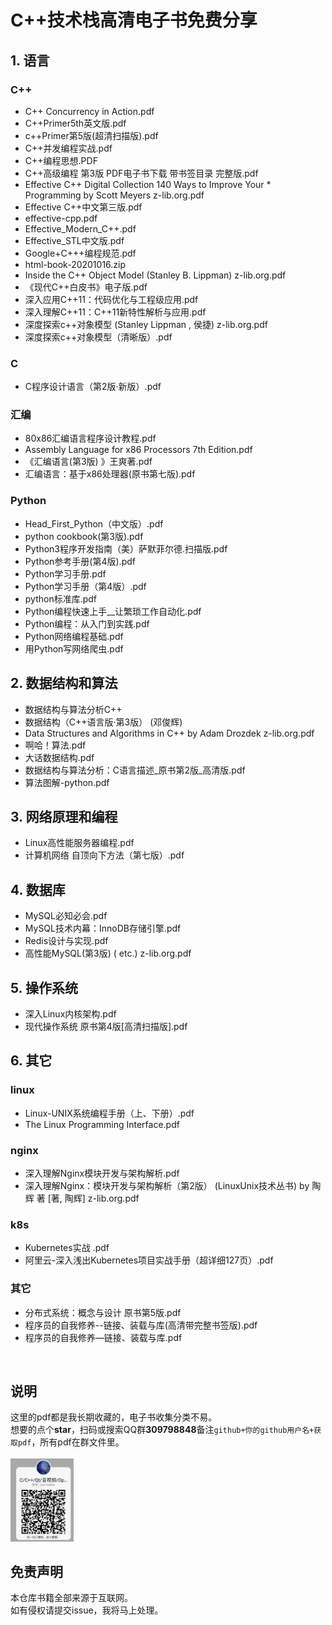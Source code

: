 # C++技术栈高清电子书免费分享

## 1. 语言
### C++
* C++ Concurrency in Action.pdf
* C++Primer5th英文版.pdf
* c++Primer第5版(超清扫描版).pdf
* C++并发编程实战.pdf
* C++编程思想.PDF
* C++高级编程 第3版 PDF电子书下载 带书签目录 完整版.pdf
* Effective C++ Digital Collection 140 Ways to Improve Your * Programming by Scott Meyers z-lib.org.pdf
* Effective C++中文第三版.pdf
* effective-cpp.pdf
* Effective_Modern_C++.pdf
* Effective_STL中文版.pdf
* Google+C+++编程规范.pdf
* html-book-20201016.zip
* Inside the C++ Object Model (Stanley B. Lippman) z-lib.org.pdf
* 《现代C++白皮书》电子版.pdf
* 深入应用C++11：代码优化与工程级应用.pdf
* 深入理解C++11：C++11新特性解析与应用.pdf
* 深度探索c++对象模型 (Stanley Lippman , 侯捷) z-lib.org.pdf
* 深度探索c++对象模型（清晰版）.pdf
### C
* C程序设计语言（第2版·新版）.pdf
### 汇编
* 80x86汇编语言程序设计教程.pdf
* Assembly Language for x86 Processors 7th Edition.pdf
* 《汇编语言(第3版) 》王爽著.pdf
* 汇编语言：基于x86处理器(原书第七版).pdf 
### Python
* Head_First_Python（中文版）.pdf
* python cookbook(第3版).pdf
* Python3程序开发指南（美）萨默菲尔德.扫描版.pdf
* Python参考手册(第4版).pdf
* Python学习手册.pdf
* Python学习手册（第4版）.pdf
* python标准库.pdf
* Python编程快速上手__让繁琐工作自动化.pdf
* Python编程：从入门到实践.pdf
* Python网络编程基础.pdf
* 用Python写网络爬虫.pdf 

## 2. 数据结构和算法
* 数据结构与算法分析C++
* 数据结构（C++语言版·第3版） (邓俊辉)
* Data Structures and Algorithms in C++ by Adam Drozdek z-lib.org.pdf
* 啊哈！算法.pdf
* 大话数据结构.pdf
* 数据结构与算法分析：C语言描述_原书第2版_高清版.pdf
* 算法图解-python.pdf

## 3. 网络原理和编程
* Linux高性能服务器编程.pdf
* 计算机网络  自顶向下方法（第七版）.pdf


## 4. 数据库
* MySQL必知必会.pdf
* MySQL技术内幕：InnoDB存储引擎.pdf
* Redis设计与实现.pdf
* 高性能MySQL(第3版) ( etc.) z-lib.org.pdf

## 5. 操作系统
* 深入Linux内核架构.pdf
* 现代操作系统  原书第4版[高清扫描版].pdf

## 6. 其它
### linux
  * Linux-UNIX系统编程手册（上、下册）.pdf
  * The Linux Programming Interface.pdf
### nginx
   * 深入理解Nginx模块开发与架构解析.pdf
   * 深入理解Nginx：模块开发与架构解析（第2版） (LinuxUnix技术丛书) by 陶辉 著 [著, 陶辉] z-lib.org.pdf 

### k8s
* Kubernetes实战 .pdf
* 阿里云-深入浅出Kubernetes项目实战手册（超详细127页）.pdf

### 其它
* 分布式系统：概念与设计 原书第5版.pdf
* 程序员的自我修养--链接、装载与库(高清带完整书签版).pdf
* 程序员的自我修养—链接、装载与库.pdf

<br>

## 说明
这里的pdf都是我长期收藏的，电子书收集分类不易。  
想要的点个**star**，扫码或搜索QQ群**309798848**备注`github+你的github用户名+获取pdf`，所有pdf在群文件里。  
<br>
<img decoding="async" src="./QQ%E6%88%AA%E5%9B%BE20230107213649.png" width=20%>

## 免责声明
本仓库书籍全部来源于互联网。  
如有侵权请提交issue，我将马上处理。
